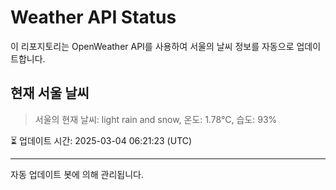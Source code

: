 
# Weather API Status

이 리포지토리는 OpenWeather API를 사용하여 서울의 날씨 정보를 자동으로 업데이트합니다.

## 현재 서울 날씨
> 서울의 현재 날씨: light rain and snow, 온도: 1.78°C, 습도: 93%

⏳ 업데이트 시간: 2025-03-04 06:21:23 (UTC)

---
자동 업데이트 봇에 의해 관리됩니다.

